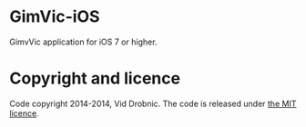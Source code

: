 GimVic-iOS
==========

GimvVic application for iOS 7 or higher.

Copyright and licence
=====================

Code copyright 2014-2014, Vid Drobnic. The code is released under <a href = "http://www.wtfpl.net" target = "_blank">the MIT licence</a>.
